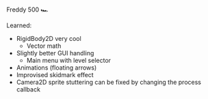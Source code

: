 Freddy 500 🏎

Learned:
- RigidBody2D very cool
  - Vector math
- Slightly better GUI handling
  - Main menu with level selector
- Animations (floating arrows)
- Improvised skidmark effect
- Camera2D sprite stuttering can be fixed by changing the process callback
